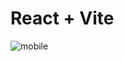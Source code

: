 # React + Vite


![mobile](https://github.com/BrayanElias/Calculadora-React/assets/85414364/6185781b-5fe6-4497-a07f-126158650961)
